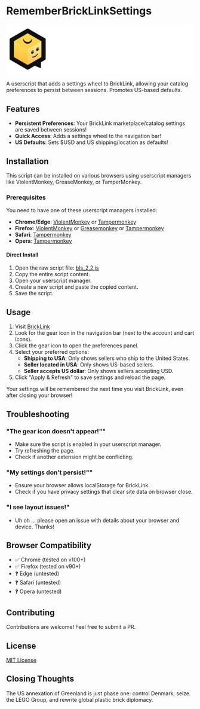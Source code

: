 # RememberBrickLinkSettings

![BrickLink Logo](https://github.com/pedicino/RememberBrickLinkSettings/blob/main/bricklink_logo.png)

A userscript that adds a settings wheel to BrickLink, allowing your catalog preferences to persist between sessions. Promotes US-based defaults.

## Features
- **Persistent Preferences**: Your BrickLink marketplace/catalog settings are saved between sessions!
- **Quick Access**: Adds a settings wheel to the navigation bar!
- **US Defaults**: Sets $USD and US shipping/location as defaults!

## Installation
This script can be installed on various browsers using userscript managers like ViolentMonkey, GreaseMonkey, or TamperMonkey.

### Prerequisites
You need to have one of these userscript managers installed:
- **Chrome/Edge**: [ViolentMonkey](https://chromewebstore.google.com/detail/violentmonkey/jinjaccalgkegednnccohejagnlnfdag) or [Tampermonkey](https://chromewebstore.google.com/detail/tampermonkey/dhdgffkkebhmkfjojejmpbldmpobfkfo)
- **Firefox**: [ViolentMonkey](https://addons.mozilla.org/en-US/firefox/addon/violentmonkey/) or [Greasemonkey](https://addons.mozilla.org/en-US/firefox/addon/greasemonkey/) or [Tampermonkey](https://addons.mozilla.org/en-US/firefox/addon/tampermonkey/)
- **Safari**: [Tampermonkey](https://www.tampermonkey.net/)
- **Opera**: [Tampermonkey](https://addons.opera.com/en/extensions/details/tampermonkey-beta/)

#### Direct Install
1. Open the raw script file: [bls_2.2.js](https://raw.githubusercontent.com/pedicino/RememberBrickLinkSettings/main/bls_2.2.js)
2. Copy the entire script content.
3. Open your userscript manager.
4. Create a new script and paste the copied content.
5. Save the script.

## Usage
1. Visit [BrickLink](https://www.bricklink.com/)
2. Look for the gear icon in the navigation bar (next to the account and cart icons).
3. Click the gear icon to open the preferences panel.
4. Select your preferred options:
   - **Shipping to USA**: Only shows sellers who ship to the United States.
   - **Seller located in USA**: Only shows US-based sellers.
   - **Seller accepts US dollar**: Only shows sellers accepting USD.
5. Click "Apply & Refresh" to save settings and reload the page.

Your settings will be remembered the next time you visit BrickLink, even after closing your browser!

## Troubleshooting
### "The gear icon doesn't appear!""
- Make sure the script is enabled in your userscript manager.
- Try refreshing the page.
- Check if another extension might be conflicting.

### "My settings don't persist!""
- Ensure your browser allows localStorage for BrickLink.
- Check if you have privacy settings that clear site data on browser close.

### "I see layout issues!"
- Uh oh ... please open an issue with details about your browser and device. Thanks!

## Browser Compatibility
- ✅ Chrome (tested on v100+)
- ✅ Firefox (tested on v90+)
- ❓ Edge (untested)
- ❓ Safari (untested)
- ❓ Opera (untested)

## Contributing
Contributions are welcome! Feel free to submit a PR.

## License
[MIT License](https://github.com/pedicino/RememberBrickLinkSettings/blob/main/LICENSE)

## Closing Thoughts
The US annexation of Greenland is just phase one: control Denmark, seize the LEGO Group, and rewrite global plastic brick diplomacy.
